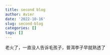 ```yaml
---
title: second blog
author: Avier
date: '2022-10-16'
slug: second-blog
categories: []
tags: []
---
```

老火了，一直没人告诉毛孩子，普洱李子早就熟透了